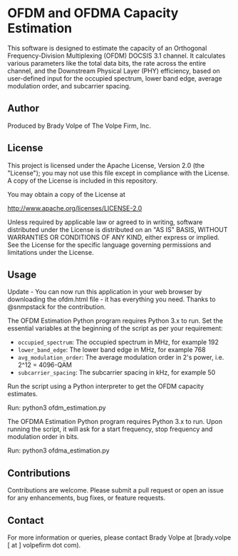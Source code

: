 # OFDM and OFDMA Capacity Estimation

This software is designed to estimate the capacity of an Orthogonal Frequency-Division Multiplexing (OFDM) DOCSIS 3.1 channel. It calculates various parameters like the total data bits, the rate across the entire channel, and the Downstream Physical Layer (PHY) efficiency, based on user-defined input for the occupied spectrum, lower band edge, average modulation order, and subcarrier spacing.

## Author

Produced by Brady Volpe of The Volpe Firm, Inc.

## License

This project is licensed under the Apache License, Version 2.0 (the "License"); you may not use this file except in compliance with the License. A copy of the License is included in this repository. 

You may obtain a copy of the License at

   http://www.apache.org/licenses/LICENSE-2.0

Unless required by applicable law or agreed to in writing, software distributed under the License is distributed on an "AS IS" BASIS, WITHOUT WARRANTIES OR CONDITIONS OF ANY KIND, either express or implied. See the License for the specific language governing permissions and limitations under the License.

## Usage
Update - You can now run this application in your web browser by downloading the ofdm.html file - it has everything you need. Thanks to @snmpstack for the contribution. 


The OFDM Estimation Python program requires Python 3.x to run. Set the essential variables at the beginning of the script as per your requirement:

- `occupied_spectrum`: The occupied spectrum in MHz, for example 192
- `lower_band_edge`: The lower band edge in MHz, for example 768
- `avg_modulation_order`: The average modulation order in 2's power, i.e. 2^12 = 4096-QAM
- `subcarrier_spacing`: The subcarrier spacing in kHz, for example 50

Run the script using a Python interpreter to get the OFDM capacity estimates.

Run: python3 ofdm_estimation.py

The OFDMA Estimation Python program requires Python 3.x to run. Upon running the script, it will ask for a start frequency, stop frequency and modulation order in bits.

Run: python3 ofdma_estimation.py 

## Contributions

Contributions are welcome. Please submit a pull request or open an issue for any enhancements, bug fixes, or feature requests.

## Contact

For more information or queries, please contact Brady Volpe at [brady.volpe [ at ] volpefirm dot com).
